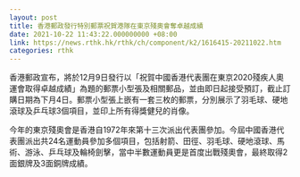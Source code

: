 ```yaml
---
layout: post
title: 香港郵政發行特別郵票祝賀港隊在東京殘奧會奪卓越成績
date: 2021-10-22 11:43:22.000000000 +08:00
link: https://news.rthk.hk/rthk/ch/component/k2/1616415-20211022.htm
categories: rthk
---
```


香港郵政宣布，將於12月9日發行以「祝賀中國香港代表團在東京2020殘疾人奧運會取得卓越成績」為題的郵票小型張及相關郵品，並由即日起接受預訂，截止訂購日期為下月4日。郵票小型張上嵌有一套三枚的郵票，分別展示了羽毛球、硬地滾球及乒乓球3個項目，並印上所有得獎健兒的肖像。
 
今年的東京殘奧會是香港自1972年來第十三次派出代表團參加。今屆中國香港代表團派出共24名運動員參加多個項目，包括射箭、田徑、羽毛球、硬地滾球、馬術、游泳、乒乓球及輪椅劍擊，當中半數運動員更是首度出戰殘奧會，最終取得2面銀牌及3面銅牌成績。
